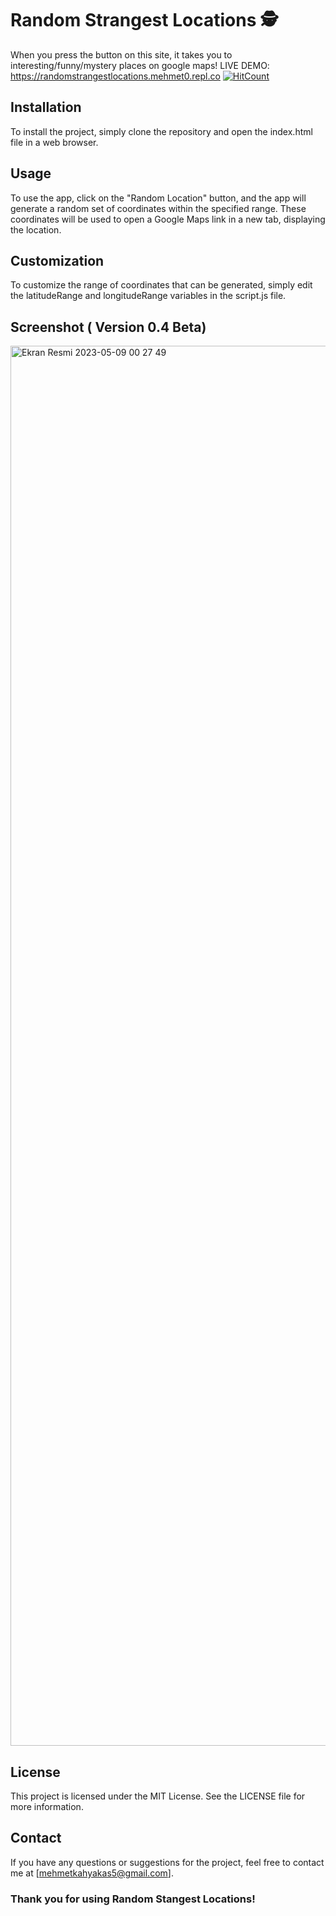 # Random Strangest Locations 🕵️

When you press the button on this site, it takes you to interesting/funny/mystery places on google maps!
LIVE DEMO: https://randomstrangestlocations.mehmet0.repl.co
  [![HitCount](https://hits.dwyl.com/mehmetkahya0/RandomStrangestLocations.svg?style=flat-square)](http://hits.dwyl.com/mehmetkahya0/RandomStrangestLocations)

## Installation

To install the project, simply clone the repository and open the index.html file in a web browser.

## Usage

To use the app, click on the "Random Location" button, and the app will generate a random set of coordinates within the specified range. These coordinates will be used to open a Google Maps link in a new tab, displaying the location.

## Customization

To customize the range of coordinates that can be generated, simply edit the latitudeRange and longitudeRange variables in the script.js file.

## Screenshot ( Version 0.4 Beta)
<img width="2240" alt="Ekran Resmi 2023-05-09 00 27 49" src="https://user-images.githubusercontent.com/84154488/236939088-f7e04f49-5c05-4e4c-b588-f3fb626c22b9.png">

## License

This project is licensed under the MIT License. See the LICENSE file for more information.

## Contact

If you have any questions or suggestions for the project, feel free to contact me at [mehmetkahyakas5@gmail.com].

### Thank you for using Random Stangest Locations!
